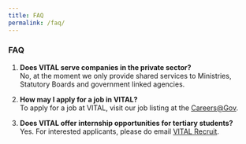 ```yaml
---
title: FAQ
permalink: /faq/
---
```


### **FAQ**

<ol>
    <li><p><div><b>Does VITAL serve companies in the private sector?</b></div>No, at the moment we only provide shared services to Ministries, Statutory Boards and government linked agencies.</p>
    <li><p><div><b>How may I apply for a job in VITAL?</b></div>To apply for a job at VITAL, visit our job listing at the <a href="http://careers.pageuppeople.com/688/cwlive/en/filter/?search-keyword=&category=&work-type=&brand=vital&job-sector=" target="_blank">Careers@Gov</a>.</p>
    <li><p><div><b>Does VITAL offer internship opportunities for tertiary students?</b></div>Yes. For interested applicants, please do email <a href="mailto:vital_recruit@vital.gov.sg" target="_blank">VITAL Recruit</a>.</p>
 